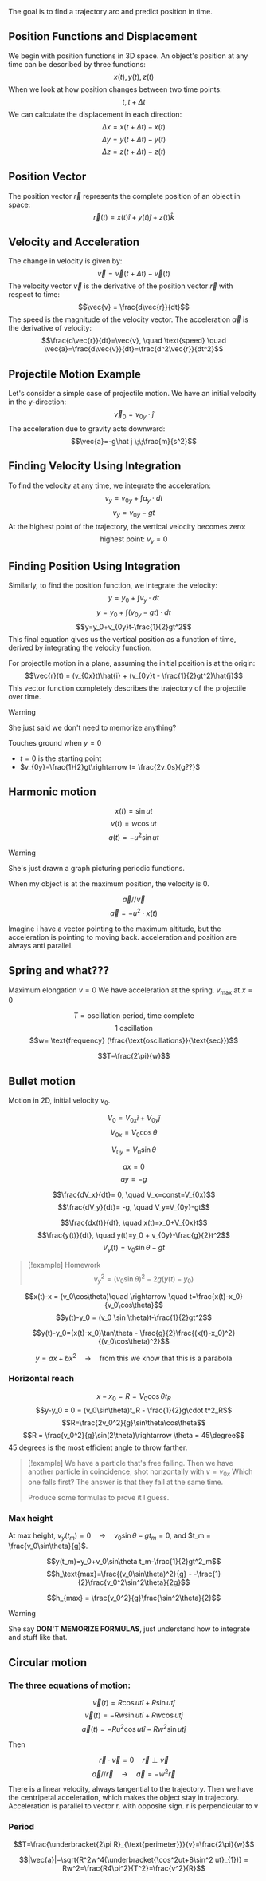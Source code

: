 The goal is to find a trajectory arc and predict position in time.
## Position Functions and Displacement 

We begin with position functions in 3D space. An object's position at any time can be described by three functions: $$x(t), y(t), z(t)$$ When we look at how position changes between two time points: $$t, t+\Delta t$$ We can calculate the displacement in each direction: $$\Delta x = x(t + \Delta t) - x(t)$$ $$\Delta y = y(t + \Delta t) - y(t)$$ $$\Delta z = z(t + \Delta t) - z(t)$$
## Position Vector 
The position vector $\vec{r}$ represents the complete position of an object in space: 
$$\vec{r}(t) = x(t)\hat{i} + y(t)\hat{j} + z(t)\hat{k}$$
## Velocity and Acceleration 

The change in velocity is given by: 
$$\vec{v}=\vec{v}(t+\Delta t) - \vec{v}(t)$$ The velocity vector $\vec{v}$ is the derivative of the position vector $\vec{r}$ with respect to time: 
$$\vec{v} = \frac{d\vec{r}}{dt}$$ The speed is the magnitude of the velocity vector. The acceleration $\vec{a}$ is the derivative of velocity: 
$$\frac{d\vec{r}}{dt}=\vec{v}, \quad \text{speed} \quad \vec{a}=\frac{d\vec{v}}{dt}=\frac{d^2\vec{r}}{dt^2}$$
## Projectile Motion Example 

Let's consider a simple case of projectile motion. We have an initial velocity in the y-direction: 
$$\vec{v}_0=v_{0y}\cdot \hat j$$
The acceleration due to gravity acts downward: 
$$\vec{a}=-g\hat j \;\;\frac{m}{s^2}$$
## Finding Velocity Using Integration 

To find the velocity at any time, we integrate the acceleration: 
$$v_y=v_{0y}+\int a_y \cdot dt$$ $$v_y=v_{0y}-gt$$
At the highest point of the trajectory, the vertical velocity becomes zero: 
$$\text{highest point: }v_y = 0$$
## Finding Position Using Integration 

Similarly, to find the position function, we integrate the velocity: $$y=y_0+\int v_y \cdot dt$$ $$y=y_0+\int (v_{0y}-gt) \cdot dt$$ $$y=y_0+v_{0y}t-\frac{1}{2}gt^2$$
This final equation gives us the vertical position as a function of time, derived by integrating the velocity function. 


For projectile motion in a plane, assuming the initial position is at the origin: $$\vec{r}(t) = (v_{0x}t)\hat{i} + (v_{0y}t - \frac{1}{2}gt^2)\hat{j}$$ This vector function completely describes the trajectory of the projectile over time.


> [!warning]
> She just said we don't need to memorize anything?


Touches ground when $y=0$
- $t=0$ is the starting point
- $v_{0y}=\frac{1}{2}gt\rightarrow t= \frac{2v_0s}{g??}$

## Harmonic motion

$$x(t)=\sin ut$$
$$v(t)=w \cos ut$$
$$a(t)=-u^2\sin ut$$

> [!warning]
> She's just drawn a graph picturing periodic functions.

When my object is at the maximum position, the velocity is 0.

$$\vec{a} // \vec{v}$$
$$\vec{a}=-u^2\cdot x(t)$$

Imagine i have a vector pointing to the maximum altitude, but the acceleration is pointing to moving back. acceleration and position are always anti parallel.


## Spring and what???

Maximum elongation $v= 0$
We have acceleration at the spring.
$v_{\text{max}} \text{ at } x=0$

$$T=\text{oscillation period, time complete}$$
$$\text{1 oscillation}$$
$$w= \text{frequency} (\frac{\text{oscillations}}{\text{sec}})$$

$$T=\frac{2\pi}{w}$$

## Bullet motion

Motion in 2D, initial velocity $v_0$.



$$V_0=V_{0x}\hat{i}+V_{0y}\hat{j}$$
$$V_{0x}= V_0 \cos \theta$$

$$V_{0y}=V_0\sin\theta$$

$$ax=0$$
$$ay=-g$$

$$\frac{dV_x}{dt}= 0, \quad V_x=const=V_{0x}$$
$$\frac{dV_y}{dt}= -g, \quad V_y=V_{0y}-gt$$

$$\frac{dx(t)}{dt}, \quad x(t)=x_0+V_{0x}t$$
$$\frac{y(t)}{dt}, \quad y(t)=y_0 + v_{0y}-\frac{g}{2}t^2$$
$$V_y(t)=v_0\sin\theta - gt$$

> [!example] Homework
> $$v_y^2 = (v_0\sin\theta)^2-2g(y(t)-y_0)$$


$$x(t)-x = (v_0\cos\theta)\quad \rightarrow \quad t=\frac{x(t)-x_0}{v_0\cos\theta}$$
$$y(t)-y_0 = (v_0 \sin \theta)t-\frac{1}{2}gt^2$$

$$y(t)-y_0=(x(t)-x_0)\tan\theta - \frac{g}{2}\frac{(x(t)-x_0)^2}{(v_0\cos\theta)^2}$$

$$y=ax + bx^2 \quad \rightarrow\quad \text{from this we know that this is a parabola}$$


### Horizontal reach

$$x-x_0 = R = V_0 \cos\theta t_R$$
$$y-y_0 = 0 = (v_0\sin\theta)t_R - \frac{1}{2}g\cdot t^2_R$$
$$R=\frac{2v_0^2}{g}\sin\theta\cos\theta$$
$$R = \frac{v_0^2}{g}\sin(2\theta)\rightarrow \theta = 45\degree$$
45 degrees is the most efficient angle to throw farther.

> [!example]
> We have a particle that's free falling.
> Then we have another particle in coincidence, shot horizontally with $v = v_{0x}$
> Which one falls first? The answer is that they fall at the same time.
> 
> Produce some formulas to prove it I guess.


### Max height

At max height, $v_y(t_m)=0 \quad \rightarrow \quad v_0\sin\theta-gt_m=0$, and $t_m = \frac{v_0\sin\theta}{g}$.

$$y(t_m)=y_0+v_0\sin\theta t_m-\frac{1}{2}gt^2_m$$
$$h_\text{max}=\frac{(v_0\sin\theta)^2}{g} - -\frac{1}{2}\frac{v_0^2\sin^2\theta}{2g}$$

$$h_{max} = \frac{v_0^2}{g}\frac{\sin^2\theta}{2}$$

> [!warning]
> She say **DON'T MEMORIZE FORMULAS**, just understand how to integrate and stuff like that.


## Circular motion

### The three equations of motion:
$$\vec{v}(t)=R\cos ut\hat i + R \sin ut \hat j$$
$$\vec{v}(t)= -Rw\sin ut \hat i + Rw\cos ut\hat{j}$$
$$\vec{a}(t)=-Ru^2\cos ut\hat{i} - Rw^2 \sin ut \hat{j}$$

Then

$$\vec{r}\cdot \vec{v}=0 \quad \vec{r} \perp \vec{v}$$
$$\vec{a} // \vec{r} \quad \rightarrow \quad \vec{a} = -w^2 \vec{r}$$

There is a linear velocity, always tangential to the trajectory.
Then we have the centripetal acceleration, which makes the object stay in trajectory.
Acceleration is parallel to vector r, with opposite sign. r is perpendicular to v

### Period

$$T=\frac{\underbracket{2\pi R}_{\text{perimeter}}}{v}=\frac{2\pi}{w}$$

$$|\vec{a}|=\sqrt{R^2w^4(\underbracket{\cos^2ut+8\sin^2 ut}_{1})} = Rw^2=\frac{R4\pi^2}{T^2}=\frac{v^2}{R}$$

